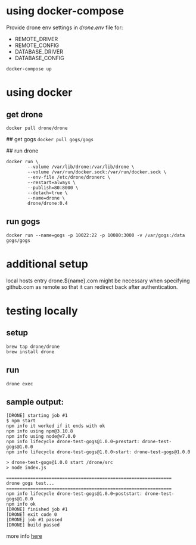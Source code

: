 # using docker-compose

Provide drone env settings in _drone.env_ file for:
- REMOTE_DRIVER
- REMOTE_CONFIG
- DATABASE_DRIVER
- DATABASE_CONFIG

```docker-compose up```

# using docker
## get drone
```docker pull drone/drone```

## get gogs
```docker pull gogs/gogs```

## run drone
```
docker run \
        --volume /var/lib/drone:/var/lib/drone \
        --volume /var/run/docker.sock:/var/run/docker.sock \
        --env-file /etc/drone/dronerc \
        --restart=always \
        --publish=80:8000 \
        --detach=true \
        --name=drone \
        drone/drone:0.4
```
## run gogs
```
docker run --name=gogs -p 10022:22 -p 10080:3000 -v /var/gogs:/data gogs/gogs
```

# additional setup

local hosts entry drone.${name}.com might be necessary when specifying github.com as remote so that it can redirect back after authentication.

# testing locally
## setup
```
brew tap drone/drone
brew install drone
```

## run
```
drone exec
```

## sample output:
```
[DRONE] starting job #1
$ npm start
npm info it worked if it ends with ok
npm info using npm@3.10.8
npm info using node@v7.0.0
npm info lifecycle drone-test-gogs@1.0.0~prestart: drone-test-gogs@1.0.0
npm info lifecycle drone-test-gogs@1.0.0~start: drone-test-gogs@1.0.0

> drone-test-gogs@1.0.0 start /drone/src
> node index.js

==============================================================
drone gogs test...
==============================================================
npm info lifecycle drone-test-gogs@1.0.0~poststart: drone-test-gogs@1.0.0
npm info ok
[DRONE] finished job #1
[DRONE] exit code 0
[DRONE] job #1 passed
[DRONE] build passed
```

more info [here](http://readme.drone.io/usage/overview/)
